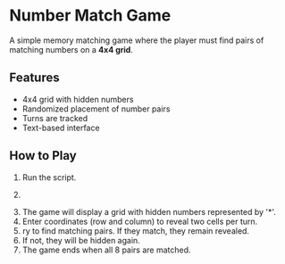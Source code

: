 # Number Match Game
A simple memory matching game where the player must find pairs of matching numbers on a **4x4 grid**.

## Features
- 4x4 grid with hidden numbers
- Randomized placement of number pairs
- Turns are tracked
- Text-based interface

## How to Play
1. Run the script.
2. ``` bash python
   ```
3. The game will display a grid with hidden numbers represented by '*'.
4. Enter coordinates (row and column) to reveal two cells per turn.
5. ry to find matching pairs. If they match, they remain revealed.
6. If not, they will be hidden again.
7. The game ends when all 8 pairs are matched.
